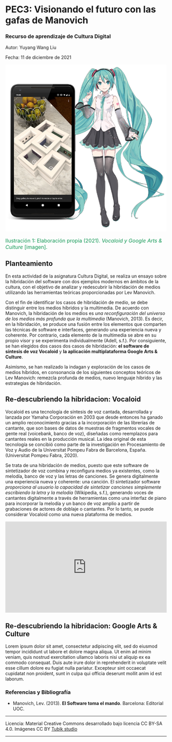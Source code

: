 # PEC3: Visionando el futuro con las gafas de Manovich 

### Recurso de aprendizaje de Cultura Digital 


Autor: Yuyang Wang Liu


Fecha: 11 de diciembre de 2021

![Vocaloid y Google Arts & Culture](https://raw.githubusercontent.com/yuyang-wang-liu-uoc/PEC3_Manovich_Reloaed/main/multimedia/portada-reto-actividad3-800.png) 
<p style="font-size:1rem; color:#159957;">Ilustración 1: Elaboración propia (2021). <i>Vocaloid y Google Arts & Culture</i> [imagen].</p>



## Planteamiento


En esta actividad de la asignatura Cultura Digital, se realiza un ensayo sobre la hibridación del software con dos ejemplos modernos en ámbitos de la cultura, con el objetivo de analizar y redescubrir la hibridación de medios utilizando las herramientas teóricas proporcionadas por Lev Manovich.

Con el fin de identificar los casos de hibridación de medio, se debe distinguir entre los medios híbridos y la multimedia. De acuerdo con Manovich, la hibridación de los medios es *una reconfiguración del universo de los medios más profunda que la multimedia* (Manovich, 2013). Es decir, en la hibridación, se produce una fusión entre los elementos que comparten las técnicas de software e interfaces, generando una experiencia nueva y coherente. Por contrario, cada elemento de la multimedia se abre en su propio visor y se experimenta individualmente (Adell, s.f.). Por consiguiente, se han elegidos dos casos dos casos de hibridación: **el software de síntesis de voz Vocaloid** y **la aplicación multiplataforma Google Arts & Culture**.

Asimismo, se han realizado la indagan y exploración de los casos de medios híbridos, en consonancia de los siguientes conceptos teóricos de Lev Manovich: remezcla profunda de medios, nuevo lenguaje híbrido y las estrategias de hibridación.


## Re-descubriendo la hibridacion: Vocaloid

Vocaloid es una tecnología de síntesis de voz cantada, desarrollada y lanzada por Yamaha Corporación en 2003 que desde entonces ha ganado un amplio reconocimiento gracias a la incorporación de las librerías de cantante, que son bases de datos de muestras de fragmentos vocales de gente real (voicebank, banco de voz), diseñadas como reemplazos para cantantes reales en la producción musical. La idea original de esta tecnología se concibió como parte de la investigación en Procesamiento de Voz y Audio de la Universitat Pompeu Fabra de Barcelona, España. (Universitat Pompeu Fabra, 2020).

Se trata de una hibridación de medios, puesto que este software de sintetizador de voz combina y reconfigura medios ya existentes, como la melodía, banco de voz y las letras de canciones. Se genera digitalmente una experiencia nueva y coherente: una canción. El sintetizador software *proporciona al usuario la capacidad de sintetizar canciones simplemente escribiendo la letra y la melodía* (Wikipedia, s.f.), generando voces de cantantes digitalmente a través de herramientas como una interfaz de piano para incorporar la melodía y un banco de voz amplio a partir de grabaciones de actores de doblaje o cantantes. Por lo tanto, se puede considerar Vocaloid como una nueva plataforma de medios.

<div class="video-container">
    <iframe class="video" src="https://www.youtube.com/embed/716cs27a6aQ" allowfullscreen></iframe>
</div>

## Re-descubriendo la hibridacion: Google Arts & Culture

Lorem ipsum dolor sit amet, consectetur adipiscing elit, sed do eiusmod tempor incididunt ut labore et dolore magna aliqua. Ut enim ad minim veniam, quis nostrud exercitation ullamco laboris nisi ut aliquip ex ea commodo consequat. Duis aute irure dolor in reprehenderit in voluptate velit esse cillum dolore eu fugiat nulla pariatur. Excepteur sint occaecat cupidatat non proident, sunt in culpa qui officia deserunt mollit anim id est laborum.


### Referencias y Bibliografía

* Manovich, Lev. (2013). **El Software toma el mando**. Barcelona: Editorial UOC. 


----

Licencia: Material Creative Commons desarrollado bajo licencia CC BY-SA 4.0. Imágenes CC BY [Tubik studio](https://blog.tubikstudio.com/how-to-create-original-flat-illustrations-designers-tips/) 

<!-- CSS -->
<style>
    div.video-container {
  position: relative;
  width: 100%;
  padding-bottom: 56.25%;
}
    iframe.video {
  position: absolute;
  top: 0;
  left: 0;
  width: 100%;
  height: 100%;
  border: 0;
}
</style>

----



